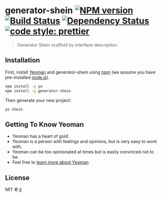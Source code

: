 # generator-shein [![NPM version][npm-image]][npm-url] [![Build Status][travis-image]][travis-url] [![Dependency Status][daviddm-image]][daviddm-url] [![code style: prettier](https://img.shields.io/badge/code_style-prettier-ff69b4.svg?style=flat-square)](https://github.com/prettier/prettier)

> Generator Shein scaffold by interface description.

## Installation

First, install [Yeoman](http://yeoman.io) and generator-shein using [npm](https://www.npmjs.com/) (we assume you have pre-installed [node.js](https://nodejs.org/)).

```bash
npm install -g yo
npm install -g generator-shein
```

Then generate your new project:

```bash
yo shein
```

## Getting To Know Yeoman

- Yeoman has a heart of gold.
- Yeoman is a person with feelings and opinions, but is very easy to work with.
- Yeoman can be too opinionated at times but is easily convinced not to be.
- Feel free to [learn more about Yeoman](http://yeoman.io/).

## License

MIT © [jt](https://github.com/leslieJt)

[npm-image]: https://badge.fury.io/js/generator-shein.svg
[npm-url]: https://npmjs.org/package/generator-shein
[travis-image]: https://travis-ci.org/leslieJt/generator-shein.svg?branch=master
[travis-url]: https://travis-ci.org/leslieJt/generator-shein
[daviddm-image]: https://david-dm.org/leslieJt/generator-shein.svg?theme=shields.io
[daviddm-url]: https://david-dm.org/leslieJt/generator-shein

